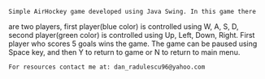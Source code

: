     Simple AirHockey game developed using Java Swing. In this game there
are two players, first player(blue color) is controlled using W, A, S, D,
second player(green color) is controlled using Up, Left, Down, Right.
    First player who scores 5 goals wins the game. The game can be paused
using Space key, and then Y to return to game or N to return to main menu.

    For resources contact me at: dan_radulescu96@yahoo.com
